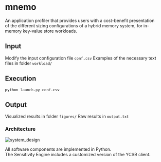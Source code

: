# mnemo
An application profiler that provides users with a cost-benefit presentation of the different sizing configurations of a hybrid memory system, for in-memory key-value store workloads.

## Input
Modify the input configuration file `conf.csv`
Examples of the necessary text files in folder `workload/`

## Execution

    python launch.py conf.csv

## Output
Visualized results in folder `figures/`
Raw results in `output.txt`

### Architecture
![system_design](https://user-images.githubusercontent.com/10352792/35782166-4938ccba-09c2-11e8-8205-3bdf5a96fb84.png)


All software components are implemented in Python.<br/>
The Sensitivity Engine includes a customized version of the YCSB client. 


